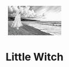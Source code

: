 <div align="center">
  <p>
    <img src="https://github.com/Raznorabochie-NECO-Game-Stydio/LittleWitch_NewENGINE/raw/master/game.jpg" alt="Логотип Little Witch" width="143" />
  </p>
  <h1>Little Witch</h1>
  <p>
    <a href="https://github.com/Raznorabochie-NECO-Game-Stydio/LittleWitch_NewENGINE/releases/latest"></a>
    <a href="https://github.com/Raznorabochie-NECO-Game-Stydio/LittleWitch_NewENGINE/releases"></a>
  </p>
</div>
